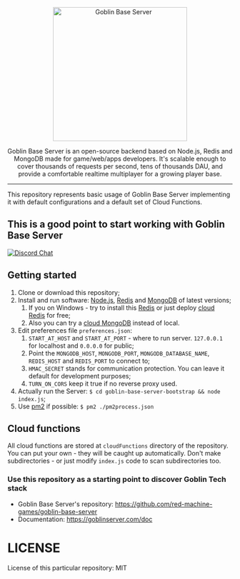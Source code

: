 <p align="center">
    <img alt="Goblin Base Server" src="https://gbase-public-static.ams3.cdn.digitaloceanspaces.com/rmg.png" width="300">
  </a>
</p>

<p align="center">
  Goblin Base Server is an open-source backend based on Node.js, Redis and MongoDB made for game/web/apps developers. It's scalable enough to cover thousands of requests per second, tens of thousands DAU, and provide a comfortable realtime multiplayer for a growing player base.
</p>

---

This repository represents basic usage of Goblin Base Server implementing it with default configurations and a default set of Cloud Functions.

## This is a good point to start working with Goblin Base Server

[![Discord Chat](https://img.shields.io/discord/635771686133694464.svg)](https://discord.gg/CuJeNV4)

## Getting started

1. Clone or download this repository;
2. Install and run software: [Node.js](https://nodejs.org/en/), [Redis](https://redis.io/) and [MongoDB](https://www.mongodb.com/) of latest versions;
   1. If you on Windows - try to install this [Redis](https://github.com/microsoftarchive/redis/releases) or just deploy [cloud Redis](https://redislabs.com/redis-enterprise-cloud/essentials-pricing/) for free;
   2. Also you can try a [cloud MongoDB](https://mlab.com/plans/pricing/) instead of local.
3. Edit preferences file `preferences.json`:
    1. `START_AT_HOST` and `START_AT_PORT` - where to run server. `127.0.0.1` for localhost and `0.0.0.0` for public;
    2. Point the `MONGODB_HOST`, `MONGODB_PORT`, `MONGODB_DATABASE_NAME`, `REDIS_HOST` and `REDIS_PORT` to connect to;
    3. `HMAC_SECRET` stands for communication protection. You can leave it default for development purposes;
    4. `TURN_ON_CORS` keep it true if no reverse proxy used.
4. Actually run the Server: `$ cd goblin-base-server-bootstrap && node index.js`;
5. Use [pm2](https://www.npmjs.com/package/pm2) if possible: `$ pm2 ./pm2process.json`

## Cloud functions

All cloud functions are stored at `cloudFunctions` directory of the repository. You can put your own - they will be caught up automatically. Don't make subdirectories - or just modify `index.js` code to scan subdirectories too.

### Use this repository as a starting point to discover Goblin Tech stack

 - Goblin Base Server's repository: https://github.com/red-machine-games/goblin-base-server
 - Documentation: https://goblinserver.com/doc

# LICENSE
License of this particular repository: MIT
